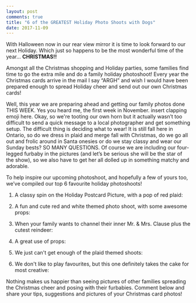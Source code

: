```yaml
---
layout: post
comments: true
title: "6 of the GREATEST Holiday Photo Shoots with Dogs"
date: 2017-11-09
---
```



With Halloween now in our rear view mirror it is time to look forward to our next Holiday. Which just so happens to be the
most wonderful time of the year... **CHRISTMAS!!**

Amongst all the Christmas shopping and Holiday parties, some families find time to go the extra mile and do a family holiday
photoshoot! Every year the Christmas cards arrive in the mail I say “ARGH” and wish I would have been prepared enough to
spread Holiday cheer and send out our own Christmas cards!

Well, this year we are preparing ahead and getting our family photos done THIS WEEK. Yes you heard me, the first week in
November. insert clapping emoji here. Okay, so we're tooting our own horn but it actually wasn’t too difficult to send a quick
message to a local photographer and get something setup. The difficult thing is deciding what to wear! It is still fall here
in Ontario, so do we dress in plaid and merge fall with Christmas, do we go all out and frolic around in Santa onesies or do
we stay classy and wear our Sunday bests? SO MANY QUESTIONS. Of course we are including our four-legged furbaby in the
pictures (and let’s be serious she will be the star of the show), so we also have to get her all dolled up in something matchy
and adorable. 

To help inspire our upcoming photoshoot, and hopefully a few of yours too, we’ve compiled our top 6 favourite holiday
photoshoots!

1. A classy spin on the Holiday Postcard Picture, with a pop of red plaid: 
<p align="center">
  <![_config.yml]({{ site.baseurl }}/images/plaid blanket photo.jpg)">
</p>

2. A fun and cute red and white themed photo shoot, with some awesome props:  
<p align="center">
  <![_config.yml]({{ site.baseurl }}/images/white and red photo.jpg)">
</p>

3. When your family wants to channel their inner Mr. & Mrs. Clause plus the cutest reindeer: 
<p align="center">
  <![_config.yml]({{ site.baseurl }}/images/Santa themed photoshoot.jpg)">
</p>

4. A great use of props: 
<p align="center">
  <![_config.yml]({{ site.baseurl }}/images/casual and themed photo.jpg)">
</p>

5. We just can't get enough of the plaid themed shoots:
<p align="center">
  <![_config.yml]({{ site.baseurl }}/images/plaid photoshoot.jpg)">
</p>

6. We don't like to play favourites, but this one definitely takes the cake for most creative:
<p align="center">
  <![_config.yml]({{ site.baseurl }}/images/funny dog photoshoot.jpg)">
</p>

Nothing makes us happier than seeing pictures of other families spreading the Christmas cheer and posing with their furbabies.
Comment below and share your tips, suggestions and pictures of your Christmas card photos!





